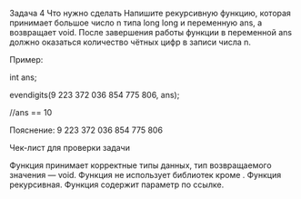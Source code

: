 Задача 4
Что нужно сделать
Напишите рекурсивную функцию, которая принимает большое число n типа long long и переменную ans, а возвращает void. После завершения работы функции в переменной ans должно оказаться количество чётных цифр в записи числа n. 

Пример:

int ans;

evendigits(9 223 372 036 854 775 806, ans);

//ans == 10

Пояснение: 9 223 372 036 854 775 806

Чек-лист для проверки задачи

Функция принимает корректные типы данных, тип возвращаемого значения —  void.
Функция не использует библиотек кроме <iostream>.
Функция рекурсивная.
Функция содержит параметр по ссылке.